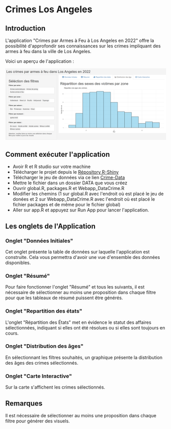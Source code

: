 # Crimes Los Angeles

## Introduction
L'application "Crimes par Armes à Feu à Los Angeles en 2022" offre la possibilité d'approfondir ses connaissances sur les crimes impliquant des armes à feu dans la ville de Los Angeles.

Voici un aperçu de l'application : 

![Capture d'écran](apercu.png)


## Comment exécuter l'application
- Avoir R et R studio sur votre machine
- Télécharger le projet depuis le [Répository R-Shiny](https://github.com/QuentinData/Crimes_Los_Angeles)
- Télécharger le jeu de données via ce lien [Crime-Data](https://data.lacity.org/Public-Safety/Crime-Data-from-2020-to-Present/2nrs-mtv8/about_data)
- Mettre le fichier dans un dossier DATA que vous créez
- Ouvrir global.R, packages.R et Webapp_DataCrime.R
- Modifier les chemins (1 sur global.R avec l'endroit où est placé le jeu de donées et 2 sur Webapp_DataCrime.R avec l'endroit où est placé le fichier packages et de même pour le fichier global)
- Aller sur app.R et appuyez sur Run App pour lancer l'application. 
  

## Les onglets de l'Application

### Onglet "Données Initiales"
Cet onglet présente la table de données sur laquelle l'application est construite. Cela vous permettra d'avoir une vue d'ensemble des données disponibles.

### Onglet "Résumé"
Pour faire fonctionner l'onglet "Résumé" et tous les suivants, il est nécessaire de sélectionner au moins une proposition dans chaque filtre pour que les tableaux de résumé puissent être générés.

### Onglet "Repartition des états"
L'onglet "Répartition des États" met en évidence le statut des affaires sélectionnées, indiquant si elles ont été résolues ou si elles sont toujours en cours.

### Onglet "Distribution des âges"
En sélectionnant les filtres souhaités, un graphique présente la distribution des âges des crimes sélectionnés.

### Onglet "Carte Interactive"
Sur la carte s'affichent les crimes sélectionnés.


## Remarques 
Il est nécessaire de sélectionner au moins une proposition dans chaque filtre pour générer des visuels.
